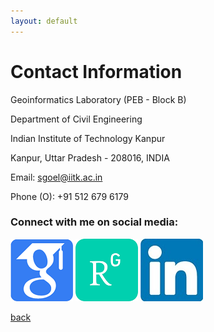 ```yaml
---
layout: default
---
```


# Contact Information
Geoinformatics Laboratory (PEB - Block B)

Department of Civil Engineering

Indian Institute of Technology Kanpur

Kanpur, Uttar Pradesh - 208016, INDIA

Email: [sgoel@iitk.ac.in](mailto:sgoel@iitk.ac.in)

Phone (O): +91 512 679 6179
### Connect with me on social media:
[![image1](/assets/img/google_scholar.png)](https://scholar.google.co.in/citations?user=a3gmiy0AAAAJ&hl=en)
[![image2](/assets/img/researchgate.png)](https://www.google.com/url?q=https%3A%2F%2Fwww.researchgate.net%2Fprofile%2FSalil_Goel&sa=D&sntz=1&usg=AFQjCNGYCEXuchEIYWQxP2zeNDydKNcNgw)
[![image3](/assets/img/linkedin.jpg)](https://www.google.com/url?q=https%3A%2F%2Fin.linkedin.com%2Fin%2Fsalil-goel-8513b826&sa=D&sntz=1&usg=AFQjCNEV6VV2XcSvfs_dp5PZCHJ4-iNB_A)


[back](./)
